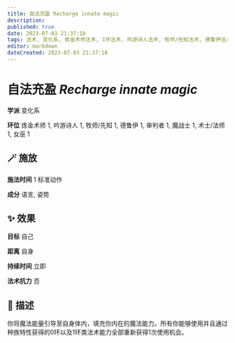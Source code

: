 ```yaml
---
title: 自法充盈 Recharge innate magic
description: 
published: true
date: 2023-07-03 21:37:18
tags: 法术, 变化系, 炼金术师法术, 1环法术, 吟游诗人法术, 牧师/先知法术, 德鲁伊法术, 审判者法术, 魔战士法术, 术士/法师法术, 女巫法术
editor: markdown
dateCreated: 2023-07-03 21:37:18
---
```


# **自法充盈** *Recharge innate magic*

**学派** 变化系 

**环位** 炼金术师 1, 吟游诗人 1, 牧师/先知 1, 德鲁伊 1, 审判者 1, 魔战士 1, 术士/法师 1, 女巫 1

## 🪄 施放

**施法时间** 1 标准动作

**成分** 语言, 姿势

## ✨ 效果 

**目标** 自己 

**距离** 自身  

**持续时间** 立即 

**法术抗力** 否

## 📖 描述

你将魔法能量引导至自身体内，填充你内在的魔法能力。所有你能够使用并且通过种族特性获得的0环以及1环类法术能力全部重新获得1次使用机会。
    